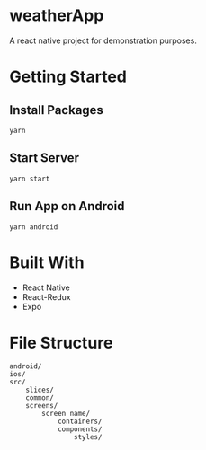 # weatherApp
A react native project for demonstration purposes.

# Getting Started
## Install Packages
`yarn`

## Start Server
`yarn start`

## Run App on Android
`yarn android`

# Built With

- React Native
- React-Redux
- Expo

# File Structure

```
android/
ios/
src/
    slices/
    common/
    screens/
        screen name/
            containers/
            components/
                styles/
```
